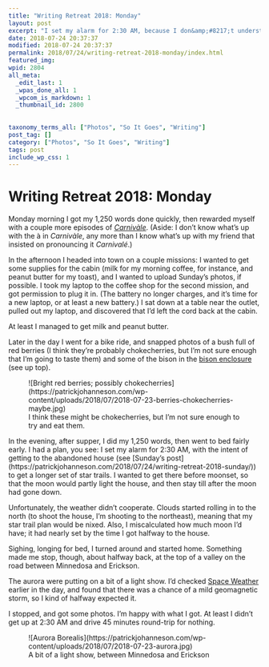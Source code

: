 ```yaml
---
title: "Writing Retreat 2018: Monday"
layout: post
excerpt: "I set my alarm for 2:30 AM, because I don&amp;#8217;t understand &amp;#8220;vacations&amp;#8221;."
date: 2018-07-24 20:37:37
modified: 2018-07-24 20:37:37
permalink: 2018/07/24/writing-retreat-2018-monday/index.html
featured_img: 
wpid: 2804
all_meta: 
  _edit_last: 1
  _wpas_done_all: 1
  _wpcom_is_markdown: 1
  _thumbnail_id: 2800
  
  
taxonomy_terms_all: ["Photos", "So It Goes", "Writing"]
post_tag: []
category: ["Photos", "So It Goes", "Writing"]
tags: post
include_wp_css: 1
---
```


# Writing Retreat 2018: Monday

Monday morning I got my 1,250 words done quickly, then rewarded myself with a couple more episodes of [*Carnivàle*](https://www.imdb.com/title/tt0319969/)﻿. (Aside: I don’t know what’s up with the à in *Carnivàle*﻿, any more than I know what’s up with my friend that insisted on pronouncing it *Carnivalé*﻿.)

In the afternoon I headed into town on a couple missions: I wanted to get some supplies for the cabin (milk for my morning coffee, for instance, and peanut butter for my toast), and I wanted to upload Sunday’s photos, if possible. I took my laptop to the coffee shop for the second mission, and got permission to plug it in. (The battery no longer charges, and it’s time for a new laptop, or at least a new battery.) I sat down at a table near the outlet, pulled out my laptop, and discovered that I’d left the cord back at the cabin.

At least I managed to get milk and peanut butter.

Later in the day I went for a bike ride, and snapped photos of a bush full of red berries (I think they’re probably chokecherries, but I’m not sure enough that I’m going to taste them) and some of the bison in the [bison enclosure](http://www.discoverminnedosa.com/things_to_see/plains-bison-compound/) (see up top).

<figure class="wp-block-image">![Bright red berries; possibly chokecherries](https://patrickjohanneson.com/wp-content/uploads/2018/07/2018-07-23-berries-chokecherries-maybe.jpg) <figcaption>I think these might be chokecherries, but I’m not sure enough to try and eat them.</figcaption></figure>In the evening, after supper, I did my 1,250 words, then went to bed fairly early. I had a plan, you see: I set my alarm for 2:30 AM, with the intent of getting to the abandoned house (see [Sunday’s post](https://patrickjohanneson.com/2018/07/24/writing-retreat-2018-sunday/)) to get a longer set of star trails. I wanted to get there before moonset, so that the moon would partly light the house, and then stay till after the moon had gone down.

Unfortunately, the weather didn’t cooperate. Clouds started rolling in to the north (to shoot the house, I’m shooting to the northeast), meaning that my star trail plan would be nixed. Also, I miscalculated how much moon I’d have; it had nearly set by the time I got halfway to the house.

Sighing, longing for bed, I turned around and started home. Something made me stop, though, about halfway back, at the top of a valley on the road between Minnedosa and Erickson.

The aurora were putting on a bit of a light show. I’d checked [Space Weather](http://spaceweather.com/) earlier in the day, and found that there was a chance of a mild geomagnetic storm, so I kind of halfway expected it.

I stopped, and got some photos. I’m happy with what I got. At least I didn’t get up at 2:30 AM and drive 45 minutes round-trip for nothing.

<figure class="wp-block-image">![Aurora Borealis](https://patrickjohanneson.com/wp-content/uploads/2018/07/2018-07-23-aurora.jpg) <figcaption>A bit of a light show, between Minnedosa and Erickson</figcaption></figure>
